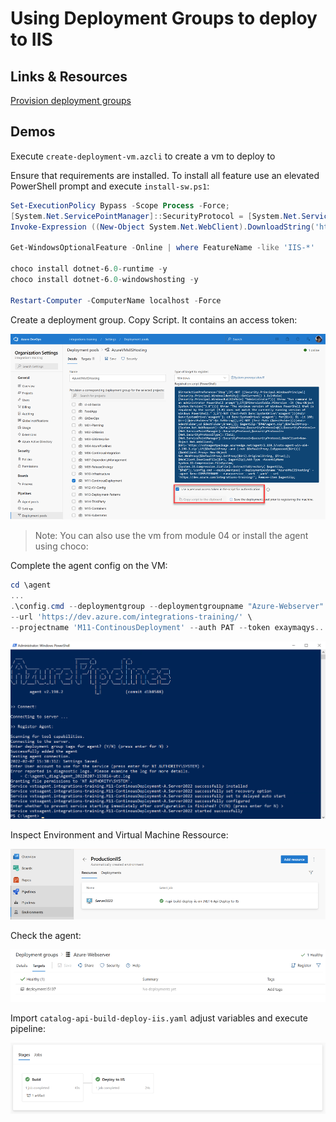 # Using Deployment Groups to deploy to IIS

## Links & Resources

[Provision deployment groups](https://docs.microsoft.com/en-us/azure/devops/pipelines/process/deployment-jobs?view=azure-devops)

## Demos

Execute `create-deployment-vm.azcli` to create a vm to deploy to

Ensure that requirements are installed. To install all feature use an elevated PowerShell prompt and execute `install-sw.ps1`:

```powershell
Set-ExecutionPolicy Bypass -Scope Process -Force; 
[System.Net.ServicePointManager]::SecurityProtocol = [System.Net.ServicePointManager]::SecurityProtocol -bor 3072; 
Invoke-Expression ((New-Object System.Net.WebClient).DownloadString('https://chocolatey.org/install.ps1'))

Get-WindowsOptionalFeature -Online | where FeatureName -like 'IIS-*'

choco install dotnet-6.0-runtime -y
choco install dotnet-6.0-windowshosting -y

Restart-Computer -ComputerName localhost -Force
```

Create a deployment group. Copy Script. It contains an access token:

![create-deployment-grp](_images/create-deployment-grp.png)

>Note: You can also use the vm from module 04 or install the agent using choco:

Complete the agent config on the VM:

```PowerShell
cd \agent
...
.\config.cmd --deploymentgroup --deploymentgroupname "Azure-Webserver" --agent $env:COMPUTERNAME --runasservice --work '_work' \
--url 'https://dev.azure.com/integrations-training/' \
--projectname 'M11-ContinousDeployment' --auth PAT --token exaymaqys....
```

![config-agent](_images/config-agent.png)

Inspect Environment and Virtual Machine Ressource:

![env](_images/env.png)

Check the agent:

![check-targets](_images/check-targets.png)

Import `catalog-api-build-deploy-iis.yaml` adjust variables and execute pipeline:

![pipeline](_images/pipeline.png)
